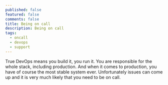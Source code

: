 ```yaml
---
published: false
featured: false
comments: false
title: Being on call
description: Being on call
tags:
  - oncall
  - devops
  - support
---
```

True DevOps means you build it, you run it. You are responsible for the whole stack, including production. And when it comes to production, you have of course the most stable system ever. Unfortunately issues can come up and it is very much likely that you need to be on call. 


